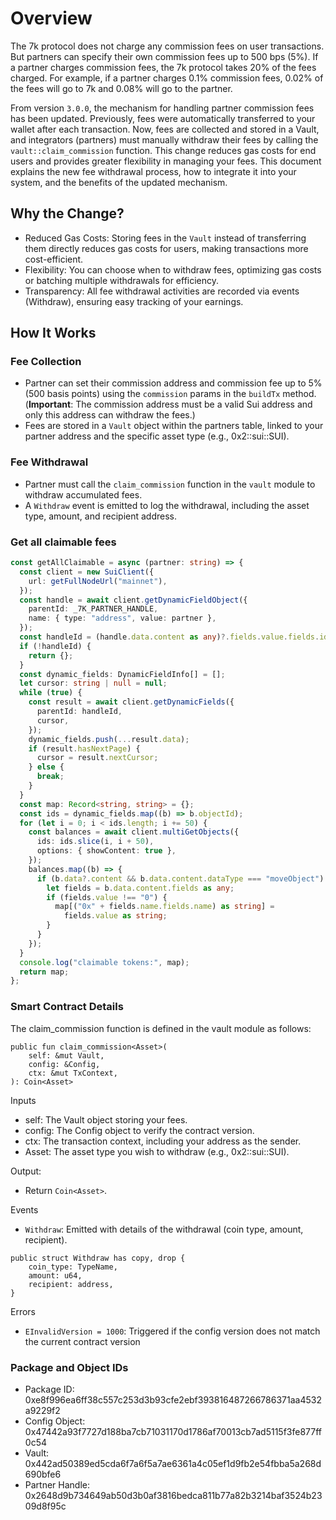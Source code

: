 # Overview

The 7k protocol does not charge any commission fees on user transactions. But
partners can specify their own commission fees up to 500 bps (5%). If a partner
charges commission fees, the 7k protocol takes 20% of the fees charged. For
example, if a partner charges 0.1% commission fees, 0.02% of the fees will go to
7k and 0.08% will go to the partner.

From version `3.0.0`, the mechanism for handling partner commission fees has
been updated. Previously, fees were automatically transferred to your wallet
after each transaction. Now, fees are collected and stored in a Vault, and
integrators (partners) must manually withdraw their fees by calling the
`vault::claim_commission` function. This change reduces gas costs for end users
and provides greater flexibility in managing your fees. This document explains
the new fee withdrawal process, how to integrate it into your system, and the
benefits of the updated mechanism.

## Why the Change?

- Reduced Gas Costs: Storing fees in the `Vault` instead of transferring them
  directly reduces gas costs for users, making transactions more cost-efficient.
- Flexibility: You can choose when to withdraw fees, optimizing gas costs or
  batching multiple withdrawals for efficiency.
- Transparency: All fee withdrawal activities are recorded via events
  (Withdraw), ensuring easy tracking of your earnings.

## How It Works

### Fee Collection

- Partner can set their commission address and commission fee up to 5% (500
  basis points) using the `commission` params in the `buildTx` method.
  (**Important**: The commission address must be a valid Sui address and only
  this address can withdraw the fees.)
- Fees are stored in a `Vault` object within the partners table, linked to your
  partner address and the specific asset type (e.g., 0x2::sui::SUI).

### Fee Withdrawal

- Partner must call the `claim_commission` function in the `vault` module to
  withdraw accumulated fees.
- A `Withdraw` event is emitted to log the withdrawal, including the asset type,
  amount, and recipient address.

### Get all claimable fees

```typescript
const getAllClaimable = async (partner: string) => {
  const client = new SuiClient({
    url: getFullNodeUrl("mainnet"),
  });
  const handle = await client.getDynamicFieldObject({
    parentId: _7K_PARTNER_HANDLE,
    name: { type: "address", value: partner },
  });
  const handleId = (handle.data.content as any)?.fields.value.fields.id.id;
  if (!handleId) {
    return {};
  }
  const dynamic_fields: DynamicFieldInfo[] = [];
  let cursor: string | null = null;
  while (true) {
    const result = await client.getDynamicFields({
      parentId: handleId,
      cursor,
    });
    dynamic_fields.push(...result.data);
    if (result.hasNextPage) {
      cursor = result.nextCursor;
    } else {
      break;
    }
  }
  const map: Record<string, string> = {};
  const ids = dynamic_fields.map((b) => b.objectId);
  for (let i = 0; i < ids.length; i += 50) {
    const balances = await client.multiGetObjects({
      ids: ids.slice(i, i + 50),
      options: { showContent: true },
    });
    balances.map((b) => {
      if (b.data?.content && b.data.content.dataType === "moveObject") {
        let fields = b.data.content.fields as any;
        if (fields.value !== "0") {
          map[("0x" + fields.name.fields.name) as string] =
            fields.value as string;
        }
      }
    });
  }
  console.log("claimable tokens:", map);
  return map;
};
```

### Smart Contract Details

The claim_commission function is defined in the vault module as follows:

```move
public fun claim_commission<Asset>(
    self: &mut Vault,
    config: &Config,
    ctx: &mut TxContext,
): Coin<Asset>
```

Inputs

- self: The Vault object storing your fees.
- config: The Config object to verify the contract version.
- ctx: The transaction context, including your address as the sender.
- Asset: The asset type you wish to withdraw (e.g., 0x2::sui::SUI).

Output:

- Return `Coin<Asset>`.

Events

- `Withdraw`: Emitted with details of the withdrawal (coin type, amount,
  recipient).

```move
public struct Withdraw has copy, drop {
    coin_type: TypeName,
    amount: u64,
    recipient: address,
}
```

Errors

- `EInvalidVersion = 1000`: Triggered if the config version does not match the
  current contract version

### Package and Object IDs

- Package ID: 0xe8f996ea6ff38c557c253d3b93cfe2ebf393816487266786371aa4532a9229f2
- Config Object:
  0x47442a93f7727d188ba7cb71031170d1786af70013cb7ad5115f3fe877ff0c54
- Vault: 0x442ad50389ed5cda6f7a6f5a7ae6361a4c05ef1d9fb2e54fbba5a268d690bfe6
- Partner Handle:
  0x2648d9b734649ab50d3b0af3816bedca811b77a82b3214baf3524b2309d8f95c
